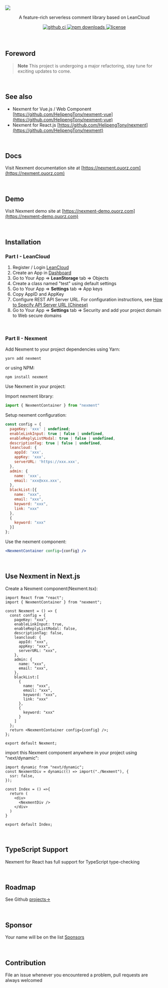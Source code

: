 <img src="https://i.loli.net/2020/08/18/HSa25hE1bdZ9gCM.jpg" />
<div align="center">
  <p>A feature-rich serverless comment library based on LeanCloud</p>
  <a href="https://github.com/HelipengTony/nexment/actions?query=workflow%3ACI">
    <img src="https://github.com/HelipengTony/nexment/workflows/CI/badge.svg" alt="github ci">
  </a>
  <a href="https://www.npmjs.com/package/nexment">
    <img src="https://img.shields.io/npm/dw/nexment" alt="npm downloads">
  </a>
  <a href="https://www.npmjs.com/package/nexment">
    <img src="https://img.shields.io/npm/l/nexment" alt="license">
  </a>
</div>

<br/>

<br/>

## Foreword

> **Note**
> This project is undergoing a major refactoring, stay tune for exciting updates to come.

<br/>

## See also
+ Nexment for Vue.js / Web Component [https://github.com/HelipengTony/nexment-vue](https://github.com/HelipengTony/nexment-vue)
+ Nexment for React.js [https://github.com/HelipengTony/nexment](https://github.com/HelipengTony/nexment)

<br/>

## Docs
Visit Nexment documentation site at [https://nexment.ouorz.com](https://nexment.ouorz.com)

<br/>

## Demo
Visit Nexment demo site at [https://nexment-demo.ouorz.com](https://nexment-demo.ouorz.com)

<br/>

## Installation
### Part I - LeanCloud
1. Register / Login [LeanCloud](https://leancloud.cn/dashboard/login.html#/signup)
2. Create an App in [Dashboard](https://leancloud.cn/dashboard/applist.html#/apps)
3. Go to Your App => **LeanStorage** tab => Objects
4. Create a class named "test" using default settings
5. Go to Your App => **Settings** tab => App keys
6. Copy AppID and AppKey
7. Configure REST API Server URL. For configuration instructions, see [How to Specify API Server URL (Chinese)](https://leancloud.cn/docs/custom-api-domain-guide.html#hash810845114)
8. Go to Your App => **Settings** tab => Security and add your project domain to Web secure domains

<br/>

### Part II - Nexment
Add Nexment to your project dependencies
using Yarn:
```shell
yarn add nexment
```
or using NPM:
```shell
npm install nexment
```

Use Nexment in your project:

Import nexment library:
```js
import { NexmentContainer } from "nexment"
```
Setup nexment configuration:
```js
const config = {
  pageKey: 'xxx' | undefined;
  enableLinkInput: true | false | undefined,
  enableReplyListModal: true | false | undefined,
  descriptionTag: true | false | undefined,
  leancloud: {
    appId: 'xxx',
    appKey: 'xxx',
    serverURL: 'https://xxx.xxx',
  },
  admin: {
    name: 'xxx',
    email: 'xxx@xxx.xxx',
  },
  blackList:[{
    name: "xxx",
    email: "xxx",
    keyword: "xxx",
    link: "xxx"
  },
  {
    keyword: "xxx"
  }]
};
```
Use the nexment component:
```jsx
<NexmentContainer config={config} />
```

<br/>

## Use Nexment in Next.js
Create a Nexment component(Nexment.tsx):
```tsx
import React from "react";
import { NexmentContainer } from "nexment";

const Nexment = () => {
  const config = {
    pageKey: "xxx",
    enableLinkInput: true,
    enableReplyListModal: false,
    descriptionTag: false,
    leancloud: {
      appId: "xxx",
      appKey: "xxx",
      serverURL: "xxx",
    },
    admin: {
      name: "xxx",
      email: "xxx",
    },
    blackList:[
      {
        name: "xxx",
        email: "xxx",
        keyword: "xxx",
        link: "xxx"
      },
      {
        keyword: "xxx"
      }
    ]
  };
  return <NexmentContainer config={config} />;
};

export default Nexment;
```

import this Nexment component anywhere in your project using "next/dynamic":
```tsx
import dynamic from "next/dynamic";
const NexmentDiv = dynamic(() => import("./Nexment"), {
  ssr: false,
});

const Index = () =>{
  return (
    <div>
      <NexmentDiv />
    </div>
  )
}

export default Index;
```

<br/>

## TypeScript Support
Nexment for React has full support for TypeScript type-checking

<br/>

## Roadmap
See Github [projects→](https://github.com/HelipengTony/nexment/projects)

<br/>

## Sponsor
Your name will be on the list [Sponsors](https://www.ouorz.com/sponsor)

<br/>

## Contribution
File an issue whenever you encountered a problem, pull requests are always welcomed
